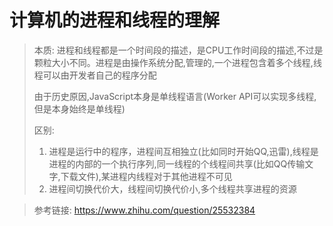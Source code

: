 # 计算机的进程和线程的理解
> 本质: 进程和线程都是一个时间段的描述，是CPU工作时间段的描述,不过是颗粒大小不同。进程是由操作系统分配,管理的,一个进程包含着多个线程,线程可以由开发者自己的程序分配
> 
> 由于历史原因,JavaScript本身是单线程语言(Worker API可以实现多线程,但是本身始终是单线程)
> 
> 区别:
  > 1. 进程是运行中的程序，进程间互相独立(比如同时开始QQ,迅雷),线程是进程的内部的一个执行序列,同一线程的个线程间共享(比如QQ传输文字,下载文件),某进程内线程对于其他进程不可见
  > 2. 进程间切换代价大，线程间切换代价小,多个线程共享进程的资源

> 参考链接: https://www.zhihu.com/question/25532384